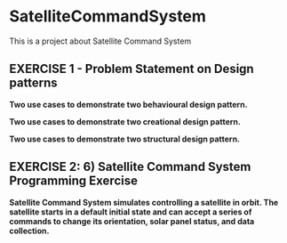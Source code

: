 # SatelliteCommandSystem
This is a project about Satellite Command System
## EXERCISE 1 - Problem Statement on Design patterns
  **Two use cases to demonstrate two behavioural design pattern.**
  
  **Two use cases to demonstrate two creational design pattern.**
  
  **Two use cases to demonstrate two structural design pattern.**

## EXERCISE 2: 6) Satellite Command System Programming Exercise

**Satellite Command System  simulates controlling a satellite in orbit. The satellite starts in a default
initial state and can accept a series of commands to change its orientation, solar panel status, and data collection.**
